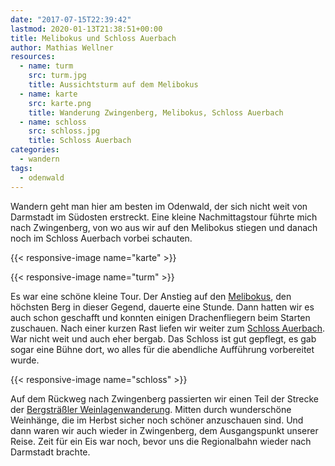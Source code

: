 ```yaml
---
date: "2017-07-15T22:39:42"
lastmod: 2020-01-13T21:38:51+00:00
title: Melibokus und Schloss Auerbach
author: Mathias Wellner
resources:
  - name: turm
    src: turm.jpg
    title: Aussichtsturm auf dem Melibokus
  - name: karte
    src: karte.png
    title: Wanderung Zwingenberg, Melibokus, Schloss Auerbach
  - name: schloss
    src: schloss.jpg
    title: Schloss Auerbach
categories:
  - wandern
tags:
  - odenwald
---
```

Wandern geht man hier am besten im Odenwald, der sich nicht weit von Darmstadt im Südosten erstreckt. Eine kleine Nachmittagstour führte mich nach Zwingenberg, von wo aus wir auf den Melibokus stiegen und danach noch im Schloss Auerbach vorbei schauten. 

<!--more-->

{{< responsive-image name="karte" >}}

{{< responsive-image name="turm" >}}

Es war eine schöne kleine Tour. Der Anstieg auf den [Melibokus](https://de.wikipedia.org/wiki/Melibokus), den höchsten Berg in dieser Gegend, dauerte eine Stunde. Dann hatten wir es auch schon geschafft und konnten einigen Drachenfliegern beim Starten zuschauen. Nach einer kurzen Rast liefen wir weiter zum [Schloss Auerbach](https://de.wikipedia.org/wiki/Schloss_Auerbach). War nicht weit und auch eher bergab. Das Schloss ist gut gepflegt, es gab sogar eine Bühne dort, wo alles für die abendliche Aufführung vorbereitet wurde. 

{{< responsive-image name="schloss" >}}

Auf dem Rückweg nach Zwingenberg passierten wir einen Teil der Strecke der [Bergsträßler Weinlagenwanderung](http://www.bergstraesser-wein.de/weinlagenwanderung/). Mitten durch wunderschöne Weinhänge, die im Herbst sicher noch schöner anzuschauen sind. Und dann waren wir auch wieder in Zwingenberg, dem Ausgangspunkt unserer Reise. Zeit für ein Eis war noch, bevor uns die Regionalbahn wieder nach Darmstadt brachte. 